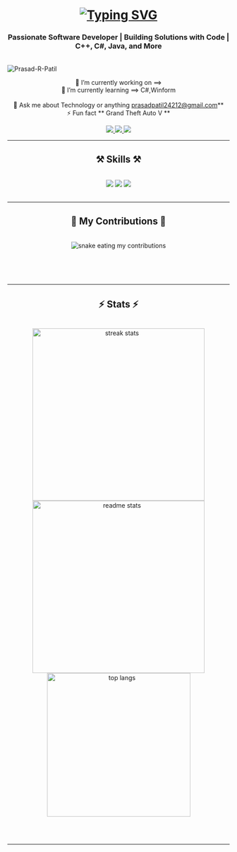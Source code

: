 

<h1 align="center">
    <!-- <img src="https://readme-typing-svg.herokuapp.com/?font=Righteous&size=35&center=true&vCenter=true&width=500&height=70&duration=4000&lines=💫 +About +Me+ :-;+Hi, +My +Name +Is +Prasad +Patil;" /> -->
    <a href="https://git.io/typing-svg"><img src="https://readme-typing-svg.demolab.com?font=Righteous&size=35&duration=4000&pause=1000&random=false&width=500&height=70&lines=%F0%9F%92%AB++About+Me+%3A-;Hi%2C+My+Name+Is+Prasad+Patil" alt="Typing SVG" /></a>
</h1>

<h3 align="center">Passionate Software Developer | Building Solutions with Code | C++, C#, Java, and More</h3>

<br/>

<img align="center" src="https://komarev.com/ghpvc/?username=Prasad-R-Patil&label=Profile%20views&color=0e75b6&style=flat" alt="Prasad-R-Patil"  />


<div align="center">
 
 🔭 I’m currently working on ==>
 <br/>
 🌱 I’m currently learning ==>   C#,Winform    
 <br/>
💬 Ask me about Technology  or anything [prasadpatil24212@gmail.com](      )**
<br/>
⚡ Fun fact ** Grand Theft Auto V **
<br/>
 </div>
 
<div align="center"> 
  <a href="mailto:prasadpatil24212@gmail.com">
    <img src="https://img.shields.io/badge/Gmail-333333?style=for-the-badge&logo=gmail&logoColor=red" />
  </a>
  <a href="https://www.linkedin.com/in/prasad-patil-678032202/" target="_blank">
    <img src="https://img.shields.io/badge/LinkedIn-0077B5?style=for-the-badge&logo=linkedin&logoColor=white" target="_blank" />
  </a>
   <a href="https://instagram.com/prasad_.2128" target="_blank">
    <img src="https://img.shields.io/badge/Instagram-%23E4405F.svg?logo=Instagram&logoColor=white" target="_blank" />
   </a>
</div>

 <hr/>
 
<h2 align="center">⚒️ Skills ⚒️</h2>
<br/>
<div align="center">
    <img src="https://skillicons.dev/icons?i=html,css" />
    <img src="https://skillicons.dev/icons?i=vscode,git" />
    <img src="https://skillicons.dev/icons?i=c,cpp,java,mysql" /><br>
</div>

<br/>
<hr/>

<div align="center">
  <h2>🐍 My Contributions 🐍</h2>
  <br>
  <img alt="snake eating my contributions" src="https://github.com/Pj2121jp/Pj2121jp/github-user-contribution.svg" />
  
  <br/><br/><br/>
</div>

<hr/>

<h2 align="center">⚡ Stats ⚡</h2>
<br>
<div align=center>
  <img width=390 src="https://github-readme-streak-stats-salesp07.vercel.app/?user=Prasad-R-Patil&count_private=true&theme=react&border_radius=10" alt="streak stats"/>
  <img width=390 src="https://github-readme-stats-salesp07.vercel.app/api?username=Prasad-R-Patil&count_private=true&show_icons=true&theme=react&rank_icon=github&border_radius=10" alt="readme stats" />
  <br/>
  <img width=325 align="center" src="https://github-readme-stats-salesp07.vercel.app/api/top-langs/?username=Prasad-R-Patil&hide=HTML&langs_count=8&layout=compact&theme=react&border_radius=10&size_weight=0.5&count_weight=0.5&exclude_repo=github-readme-stats" alt=" top langs" />
</div>

<br/><br/>

<hr/>

<br/>
